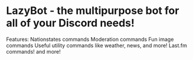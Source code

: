 # LazyBot - the multipurpose bot for all of your Discord needs!


Features:
Nationstates commands
Moderation commands
Fun image commands
Useful utility commands like weather, news, and more!
Last.fm commands!
and more!
